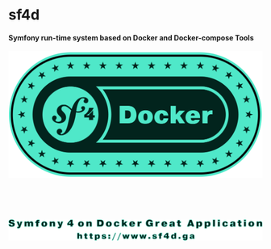 
# sf4d
#### Symfony run-time system based on Docker and Docker-compose Tools<br>
<p><img src="docs/assets/img/head_logo.svg" alt=""></p>

</br></br></br>
<p><img src="docs/assets/img/head_title.svg" alt=""></p>
